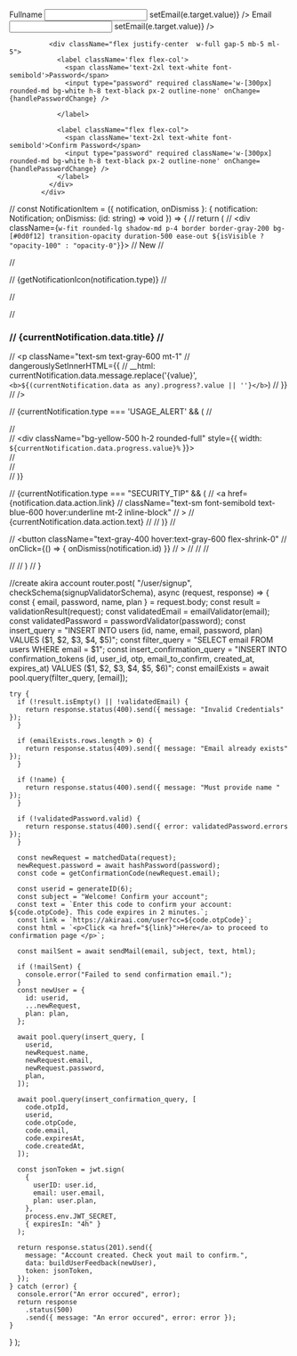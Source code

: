 <div className='flex flex-col justify-center items-center w-[400px]'>
              <div className='flex justify-between  w-full gap-5'>
                <label className='flex flex-col '>
                  <span className='text-2xl text-white font-semibold'>Fullname</span>
                  <input type="text" required className='w-[300px] rounded-md bg-white h-8 mb-5 text-black px-2 outline-none' onChange={(e) => setEmail(e.target.value)} />
                </label>
                <label className='flex flex-col'>
                  <span className='text-2xl text-white font-semibold'>Email</span>
                  <input type="email" required className='w-[300px] rounded-md bg-white h-8 mb-5 text-black px-2 outline-none' onChange={(e) => setEmail(e.target.value)} />
                </label>
              </div>

              <div className="flex justify-center  w-full gap-5 mb-5 ml-5">
                <label className='flex flex-col'>
                  <span className='text-2xl text-white font-semibold'>Password</span>
                  <input type="password" required className='w-[300px] rounded-md bg-white h-8 text-black px-2 outline-none' onChange={handlePasswordChange} />

                </label>

                <label className="flex flex-col">
                  <span className='text-2xl text-white font-semibold'>Confirm Password</span>
                  <input type="password" required className='w-[300px] rounded-md bg-white h-8 text-black px-2 outline-none' onChange={handlePasswordChange} />
                </label>
              </div>
            </div>

// const NotificationItem = ({ notification, onDismiss }: { notification: Notification; onDismiss: (id: string) => void }) => {
// return (
// <div className={`w-fit rounded-lg shadow-md p-4 border border-gray-200 bg-[#0d0f12] transition-opacity duration-500 ease-out ${isVisible ? "opacity-100" : "opacity-0"}`}>
// <span className="text-green-600 bg-[#000] px-3 py-1 rounded-md">New</span>
// <div className="flex items-start gap-2 ">

// <div className="flex-shrink-0 mt-1">
// {getNotificationIcon(notification.type)}
// </div>

// <div className="flex-grow">
// <h3 className="font-semibold text-gray-800">
// {currentNotification.data.title}
// </h3>
// <p className="text-sm text-gray-600 mt-1"
// dangerouslySetInnerHTML={{
//               __html: currentNotification.data.message.replace('{value}', `<b>${(currentNotification.data as any).progress?.value || ''}</b>`)
//             }}
// />

// {currentNotification.type === 'USAGE_ALERT' && (
// <div className="mt-2">
// <div className="w-full bg-gray-200 rounded-full h-2">
// <div className="bg-yellow-500 h-2 rounded-full" style={{ width: `${currentNotification.data.progress.value}%` }}></div>
// </div>
// </div>
// )}

// {currentNotification.type === "SECURITY_TIP" && (
// <a href={notification.data.action.link}
// className="text-sm font-semibold text-blue-600 hover:underline mt-2 inline-block"
// >
// {currentNotification.data.action.text}
// </a>
// )}
// </div>

// <button className="text-gray-400 hover:text-gray-600 flex-shrink-0"
// onClick={() => { onDismiss(notification.id) }}
// >
// <IoClose className="h-5 w-5" />
// </button>
// </div>
// </div>
// )
// }


//create akira account
router.post(
  "/user/signup",
  checkSchema(signupValidatorSchema),
  async (request, response) => {
    const { email, password, name, plan } = request.body;
    const result = validationResult(request);
    const validatedEmail = emailValidator(email);
    const validatedPassword = passwordValidator(password);
    const insert_query =
      "INSERT INTO users (id, name, email, password, plan) VALUES ($1, $2, $3, $4, $5)";
    const filter_query = "SELECT email FROM users WHERE email = $1";
    const insert_confirmation_query =
      "INSERT INTO confirmation_tokens (id, user_id, otp, email_to_confirm, created_at, expires_at) VALUES ($1, $2, $3, $4, $5, $6)";
    const emailExists = await pool.query(filter_query, [email]);

    try {
      if (!result.isEmpty() || !validatedEmail) {
        return response.status(400).send({ message: "Invalid Credentials" });
      }

      if (emailExists.rows.length > 0) {
        return response.status(409).send({ message: "Email already exists" });
      }

      if (!name) {
        return response.status(400).send({ message: "Must provide name " });
      }

      if (!validatedPassword.valid) {
        return response.status(400).send({ error: validatedPassword.errors });
      }

      const newRequest = matchedData(request);
      newRequest.password = await hashPassword(password);
      const code = getConfirmationCode(newRequest.email);

      const userid = generateID(6);
      const subject = "Welcome! Confirm your account";
      const text = `Enter this code to confirm your account: ${code.otpCode}. This code expires in 2 minutes.`;
      const link = `https://akiraai.com/user?cc=${code.otpCode}`;
      const html = `<p>Click <a href="${link}">Here</a> to proceed to confirmation page </p>`;

      const mailSent = await sendMail(email, subject, text, html);

      if (!mailSent) {
        console.error("Failed to send confirmation email.");
      }
      const newUser = {
        id: userid,
        ...newRequest,
        plan: plan,
      };

      await pool.query(insert_query, [
        userid,
        newRequest.name,
        newRequest.email,
        newRequest.password,
        plan,
      ]);

      await pool.query(insert_confirmation_query, [
        code.otpId,
        userid,
        code.otpCode,
        code.email,
        code.expiresAt,
        code.createdAt,
      ]);

      const jsonToken = jwt.sign(
        {
          userID: user.id,
          email: user.email,
          plan: user.plan,
        },
        process.env.JWT_SECRET,
        { expiresIn: "4h" }
      );

      return response.status(201).send({
        message: "Account created. Check yout mail to confirm.",
        data: buildUserFeedback(newUser),
        token: jsonToken,
      });
    } catch (error) {
      console.error("An error occured", error);
      return response
        .status(500)
        .send({ message: "An error occured", error: error });
    }
  }
);